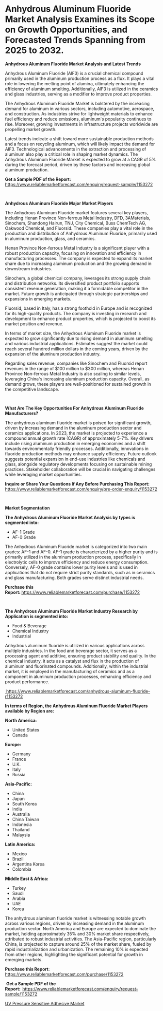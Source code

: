 <p><h1>Anhydrous Aluminum Fluoride Market Analysis Examines its Scope on Growth Opportunities, and Forecasted Trends Spanning from 2025 to 2032.</h1></p><p><strong>Anhydrous Aluminum Fluoride Market Analysis and Latest Trends</strong></p>
<p><p>Anhydrous Aluminum Fluoride (AlF3) is a crucial chemical compound primarily used in the aluminum production process as a flux. It plays a vital role in lowering the melting point of alumina, ultimately enhancing the efficiency of aluminum smelting. Additionally, AlF3 is utilized in the ceramics and glass industries, serving as a modifier to improve product properties.</p><p>The Anhydrous Aluminum Fluoride Market is bolstered by the increasing demand for aluminum in various sectors, including automotive, aerospace, and construction. As industries strive for lightweight materials to enhance fuel efficiency and reduce emissions, aluminum's popularity continues to rise. Moreover, growing investments in infrastructure projects worldwide are propelling market growth.</p><p>Latest trends indicate a shift toward more sustainable production methods and a focus on recycling aluminum, which will likely impact the demand for AlF3. Technological advancements in the extraction and processing of aluminum also play a critical role in shaping market dynamics. The Anhydrous Aluminum Fluoride Market is expected to grow at a CAGR of 5% during the forecast period, driven by these factors and increasing global aluminum production.</p></p>
<p><strong>Get a Sample PDF of the Report:&nbsp;</strong> <a href="https://www.reliablemarketforecast.com/enquiry/request-sample/1153272?utm_campaign=2876&utm_medium=2&utm_source=Github&utm_content=ia&utm_term=04042025&utm_id=anhydrous-aluminum-fluoride">https://www.reliablemarketforecast.com/enquiry/request-sample/1153272</a></p>
<p>&nbsp;</p>
<p><strong>Anhydrous Aluminum Fluoride Major Market Players</strong></p>
<p><p>The Anhydrous Aluminum Fluoride market features several key players, including Henan Province Non-ferrous Metal Industry, DFD, 3AMaterials, Sinochem, Shandong Hairun, TNJ, City Chemical, Buss ChemTech AG, Oakwood Chemical, and Fluorsid. These companies play a vital role in the production and distribution of Anhydrous Aluminum Fluoride, primarily used in aluminum production, glass, and ceramics.</p><p>Henan Province Non-ferrous Metal Industry is a significant player with a robust production capacity, focusing on innovation and efficiency in manufacturing processes. The company is expected to expand its market share due to increasing aluminum production and the growing demand in downstream industries.</p><p>Sinochem, a global chemical company, leverages its strong supply chain and distribution networks. Its diversified product portfolio supports consistent revenue generation, making it a formidable competitor in the market. Future growth is anticipated through strategic partnerships and expansions in emerging markets.</p><p>Fluorsid, based in Italy, has a strong foothold in Europe and is recognized for its high-quality products. The company is investing in research and development to enhance product properties, which is projected to boost its market position and revenue.</p><p>In terms of market size, the Anhydrous Aluminum Fluoride market is expected to grow significantly due to rising demand in aluminum smelting and various industrial applications. Estimates suggest the market could reach several hundred million dollars in the coming years, driven by the expansion of the aluminum production industry.</p><p>Regarding sales revenue, companies like Sinochem and Fluorsid report revenues in the range of $100 million to $300 million, whereas Henan Province Non-ferrous Metal Industry is also scaling to similar levels, leveraging China's increasing aluminum production capacity. Overall, as demand grows, these players are well-positioned for sustained growth in the competitive landscape.</p></p>
<p>&nbsp;</p>
<p><strong>What Are The Key Opportunities For Anhydrous Aluminum Fluoride Manufacturers?</strong></p>
<p><p>The anhydrous aluminum fluoride market is poised for significant growth, driven by increasing demand in the aluminum production sector and ceramics applications. In 2023, the market is projected to experience a compound annual growth rate (CAGR) of approximately 5-7%. Key drivers include rising aluminum production in emerging economies and a shift towards environmentally friendly processes. Additionally, innovations in fluoride production methods may enhance supply efficiency. Future outlook suggests potential expansion in end-use industries like chemicals and glass, alongside regulatory developments focusing on sustainable mining practices. Stakeholder collaboration will be crucial in navigating challenges while leveraging market opportunities.</p></p>
<p><strong>Inquire or Share Your Questions If Any Before Purchasing This Report:</strong> <a href="https://www.reliablemarketforecast.com/enquiry/pre-order-enquiry/1153272?utm_campaign=2876&utm_medium=2&utm_source=Github&utm_content=ia&utm_term=04042025&utm_id=anhydrous-aluminum-fluoride">https://www.reliablemarketforecast.com/enquiry/pre-order-enquiry/1153272</a></p>
<p>&nbsp;</p>
<p><strong>Market Segmentation</strong></p>
<p><strong>The Anhydrous Aluminum Fluoride Market Analysis by types is segmented into:</strong></p>
<p><ul><li>AF-1 Grade</li><li>AF-0 Grade</li></ul></p>
<p><p>The Anhydrous Aluminum Fluoride market is categorized into two main grades: AF-1 and AF-0. AF-1 grade is characterized by a higher purity and is primarily utilized in the aluminum production process, specifically in electrolytic cells to improve efficiency and reduce energy consumption. Conversely, AF-0 grade contains lower purity levels and is used in applications that do not require strict purity standards, such as in ceramics and glass manufacturing. Both grades serve distinct industrial needs.</p></p>
<p><strong>Purchase this Report:&nbsp;</strong><a href="https://www.reliablemarketforecast.com/purchase/1153272?utm_campaign=2876&utm_medium=2&utm_source=Github&utm_content=ia&utm_term=04042025&utm_id=anhydrous-aluminum-fluoride">https://www.reliablemarketforecast.com/purchase/1153272</a></p>
<p>&nbsp;</p>
<p><strong>The Anhydrous Aluminum Fluoride Market Industry Research by Application is segmented into:</strong></p>
<p><ul><li>Food & Beverage</li><li>Chemical Industry</li><li>Industrial</li></ul></p>
<p><p>Anhydrous aluminum fluoride is utilized in various applications across multiple industries. In the food and beverage sector, it serves as a processing agent and additive, ensuring product stability and quality. In the chemical industry, it acts as a catalyst and flux in the production of aluminum and fluorinated compounds. Additionally, within the industrial market, it is employed in the manufacturing of ceramics and as a component in aluminum production processes, enhancing efficiency and product performance.</p></p>
<p><a href="https://www.reliablemarketforecast.com/anhydrous-aluminum-fluoride-r1153272?utm_campaign=2876&utm_medium=2&utm_source=Github&utm_content=ia&utm_term=04042025&utm_id=anhydrous-aluminum-fluoride">&nbsp;https://www.reliablemarketforecast.com/anhydrous-aluminum-fluoride-r1153272</a></p>
<p><strong>In terms of Region, the Anhydrous Aluminum Fluoride Market Players available by Region are:</strong></p>
<p>
    <p> <strong> North America: </strong>
        <ul>
            <li>United States</li>
            <li>Canada</li>
        </ul>
        </p> 
    <p> <strong> Europe: </strong>
        <ul>
            <li>Germany</li>
            <li>France</li>
            <li>U.K.</li>
            <li>Italy</li>
            <li>Russia</li>
        </ul>
        </p> 
    <p> <strong> Asia-Pacific: </strong>
        <ul>
            <li>China</li>
            <li>Japan</li>
            <li>South Korea</li>
            <li>India</li>
            <li>Australia</li>
            <li>China Taiwan</li>
            <li>Indonesia</li>
            <li>Thailand</li>
            <li>Malaysia</li>
        </ul>
        </p> 
    <p> <strong> Latin America: </strong>
        <ul>
            <li>Mexico</li>
            <li>Brazil</li>
            <li>Argentina Korea</li>
            <li>Colombia</li>
        </ul>
        </p> 
    <p> <strong> Middle East & Africa: </strong>
        <ul>
            <li>Turkey</li>
            <li>Saudi</li>
            <li>Arabia</li>
            <li>UAE</li>
            <li>Korea</li>
        </ul>
    </p>
    </p>
<p><p>The anhydrous aluminum fluoride market is witnessing notable growth across various regions, driven by increasing demand in the aluminum production sector. North America and Europe are expected to dominate the market, holding approximately 35% and 30% market share respectively, attributed to robust industrial activities. The Asia-Pacific region, particularly China, is projected to capture around 25% of the market share, fueled by rapid industrialization and urbanization. The remaining 10% is expected from other regions, highlighting the significant potential for growth in emerging markets.</p></p>
<p><strong>Purchase this Report: </strong><a href="https://www.reliablemarketforecast.com/purchase/1153272?utm_campaign=2876&utm_medium=2&utm_source=Github&utm_content=ia&utm_term=04042025&utm_id=anhydrous-aluminum-fluoride">https://www.reliablemarketforecast.com/purchase/1153272</a></p>
<p>&nbsp;<strong>Get a Sample PDF of the Report:&nbsp;&nbsp;</strong><a href="https://www.reliablemarketforecast.com/enquiry/request-sample/1153272?utm_campaign=2876&utm_medium=2&utm_source=Github&utm_content=ia&utm_term=04042025&utm_id=anhydrous-aluminum-fluoride">https://www.reliablemarketforecast.com/enquiry/request-sample/1153272</a></p>
<p><strong></strong></p>
<p><p><a href="https://github.com/saaindosya/Market-Research-Report-List-1/blob/main/uv-pressure-sensitive-adhesive-market.md?utm_campaign=2876&utm_medium=2&utm_source=Github&utm_content=ia&utm_term=04042025&utm_id=anhydrous-aluminum-fluoride">UV Pressure Sensitive Adhesive Market</a></p></p>